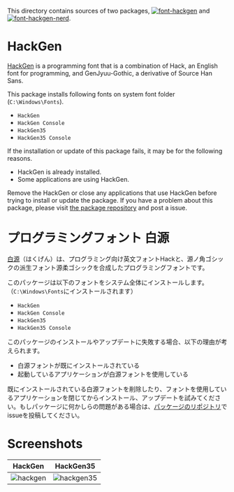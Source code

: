 This directory contains sources of two packages, [![font-hackgen][font-hackgen_version]][font-hackgen_package] and [![font-hackgen-nerd][font-hackgen-nerd_version]][font-hackgen-nerd_package].
<!-- First 2 lines are stripped by AU -->
# HackGen

[font-hackgen_version]: https://img.shields.io/chocolatey/v/font-hackgen.svg?label=font-hackgen
[font-hackgen_package]: https://chocolatey.org/packages/font-hackgen
[font-hackgen-nerd_version]: https://img.shields.io/chocolatey/v/font-hackgen-nerd.svg?label=font-hackgen-nerd
[font-hackgen-nerd_package]: https://chocolatey.org/packages/font-hackgen-nerd

[HackGen](https://github.com/yuru7/HackGen) is a programming font that is a combination of Hack, an English font for programming, and GenJyuu-Gothic, a derivative of Source Han Sans.

This package installs following fonts on system font folder (`C:\Windows\Fonts`).

- `HackGen`
- `HackGen Console`
- `HackGen35`
- `HackGen35 Console`

If the installation or update of this package fails, it may be for the following reasons.

- HackGen is already installed.
- Some applications are using HackGen.

Remove the HackGen or close any applications that use HackGen before trying to install or update the package. If you have a problem about this package, please visit [the package repository](https://github.com/kai2nenobu/chocolatey-packages/) and post a issue.

# プログラミングフォント 白源

[白源](https://github.com/yuru7/HackGen)（はくげん）は、プログラミング向け英文フォントHackと、源ノ角ゴシックの派生フォント源柔ゴシックを合成したプログラミングフォントです。

このパッケージは以下のフォントをシステム全体にインストールします。（`C:\Windows\Fonts`にインストールされます）

- `HackGen`
- `HackGen Console`
- `HackGen35`
- `HackGen35 Console`

このパッケージのインストールやアップデートに失敗する場合、以下の理由が考えられます。

- 白源フォントが既にインストールされている
- 起動しているアプリケーションが白源フォントを使用している

既にインストールされている白源フォントを削除したり、フォントを使用しているアプリケーションを閉じてからインストール、アップデートを試みてください。もしパッケージに何かしらの問題がある場合は、[パッケージのリポジトリ](https://github.com/kai2nenobu/chocolatey-packages/)でissueを投稿してください。

# Screenshots

| HackGen                | HackGen35                  |
| ---------------------- | -------------------------- |
| ![hackgen][hackgen-ss] | ![hackgen35][hackgen35-ss] |

[hackgen-ss]: https://user-images.githubusercontent.com/13458509/133928601-cb1d3e00-6c4b-4ce5-a945-44ae2baa81e0.png
[hackgen35-ss]: https://user-images.githubusercontent.com/13458509/133928624-77ed3d0b-8e6c-46c1-89e1-3e85f6d0c215.png

